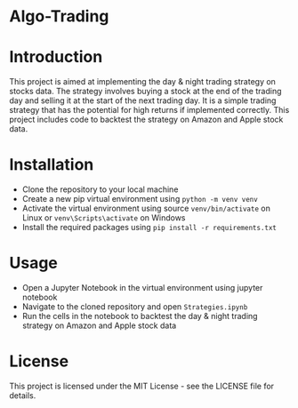 # Algo-Trading

# Introduction
This project is aimed at implementing the day & night trading strategy on stocks data. The strategy involves buying a stock at the end of the trading day and selling it at the start of the next trading day. It is a simple trading strategy that has the potential for high returns if implemented correctly. This project includes code to backtest the strategy on Amazon and Apple stock data.

# Installation
- Clone the repository to your local machine
- Create a new pip virtual environment using `python -m venv venv`
- Activate the virtual environment using source `venv/bin/activate` on Linux or `venv\Scripts\activate` on Windows
- Install the required packages using `pip install -r requirements.txt`
# Usage
- Open a Jupyter Notebook in the virtual environment using jupyter notebook
- Navigate to the cloned repository and open `Strategies.ipynb`
- Run the cells in the notebook to backtest the day & night trading strategy on Amazon and Apple stock data

# License
This project is licensed under the MIT License - see the LICENSE file for details.
